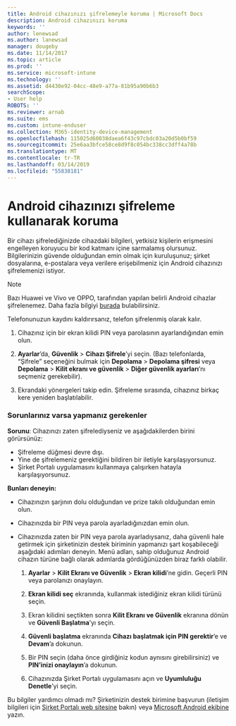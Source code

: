 ```yaml
---
title: Android cihazınızı şifrelemeyle koruma | Microsoft Docs
description: Android cihazınızı koruma
keywords: ''
author: lenewsad
ms.author: lanewsad
manager: dougeby
ms.date: 11/14/2017
ms.topic: article
ms.prod: ''
ms.service: microsoft-intune
ms.technology: ''
ms.assetid: d4430e92-04cc-48e9-a77a-81b95a90b6b3
searchScope:
- User help
ROBOTS: ''
ms.reviewer: arnab
ms.suite: ems
ms.custom: intune-enduser
ms.collection: M365-identity-device-management
ms.openlocfilehash: 115025d60038daea6f43c97cbdc03a20d5b0bf59
ms.sourcegitcommit: 25e6aa3bfce58ce8d9f8c054bc338cc3dff4a78b
ms.translationtype: MT
ms.contentlocale: tr-TR
ms.lasthandoff: 03/14/2019
ms.locfileid: "55838181"
---
```

# <a name="how-to-protect-your-android-device-using-encryption"></a>Android cihazınızı şifreleme kullanarak koruma

Bir cihazı şifrelediğinizde cihazdaki bilgileri, yetkisiz kişilerin erişmesini engelleyen koruyucu bir kod katmanı içine sarmalamış olursunuz. Bilgilerinizin güvende olduğundan emin olmak için kuruluşunuz; şirket dosyalarına, e-postalara veya verilere erişebilmeniz için Android cihazınızı şifrelemenizi istiyor.

> [!Note]
> Bazı Huawei ve Vivo ve OPPO, tarafından yapılan belirli Android cihazlar şifrelenemez. Daha fazla bilgiyi [burada](your-device-appears-encrypted-but-cp-says-otherwise-android.md) bulabilirsiniz.

Telefonunuzun kaydını kaldırırsanız, telefon şifrelenmiş olarak kalır.

1.  Cihazınız için bir ekran kilidi PIN veya parolasının ayarlandığından emin olun.

2.  **Ayarlar**’da, **Güvenlik** > **Cihazı Şifrele**’yi seçin.
    (Bazı telefonlarda, “Şifrele” seçeneğini bulmak için **Depolama** > **Depolama şifresi** veya **Depolama** > **Kilit ekranı ve güvenlik** > **Diğer güvenlik ayarları**’nı seçmeniz gerekebilir).

3.  Ekrandaki yönergeleri takip edin. Şifreleme sırasında, cihazınız birkaç kere yeniden başlatılabilir.

### <a name="what-to-do-if-you-have-issues"></a>Sorunlarınız varsa yapmanız gerekenler
**Sorunu**: Cihazınızı zaten şifrelediyseniz ve aşağıdakilerden birini görürsünüz:

- Şifreleme düğmesi devre dışı.
- Yine de şifrelemeniz gerektiğini bildiren bir iletiyle karşılaşıyorsunuz.
- Şirket Portalı uygulamasını kullanmaya çalışırken hatayla karşılaşıyorsunuz.

**Bunları deneyin:**

- Cihazınızın şarjının dolu olduğundan ve prize takılı olduğundan emin olun.
- Cihazınızda bir PIN veya parola ayarladığınızdan emin olun.
- Cihazınızda zaten bir PIN veya parola ayarladıysanız, daha güvenli hale getirmek için şirketinizin destek biriminin yapmanızı şart koşabileceği aşağıdaki adımları deneyin. Menü adları, sahip olduğunuz Android cihazın türüne bağlı olarak adımlarda gördüğünüzden biraz farklı olabilir.

    1. **Ayarlar** > **Kilit Ekranı ve Güvenlik** > **Ekran kilidi**’ne gidin. Geçerli PIN veya parolanızı onaylayın.

    2. **Ekran kilidi seç** ekranında, kullanmak istediğiniz ekran kilidi türünü seçin. 

    3. Ekran kilidini seçtikten sonra **Kilit Ekranı ve Güvenlik** ekranına dönün ve **Güvenli Başlatma**’yı seçin. 
    
    4. **Güvenli başlatma** ekranında **Cihazı başlatmak için PIN gerektir**’e ve **Devam**’a dokunun.

    5. Bir PIN seçin (daha önce girdiğiniz kodun aynısını girebilirsiniz) ve **PIN’inizi onaylayın**’a dokunun.

    6. Cihazınızda Şirket Portalı uygulamasını açın ve **Uyumluluğu Denetle**’yi seçin.

Bu bilgiler yardımcı olmadı mı? Şirketinizin destek birimine başvurun (iletişim bilgileri için [Şirket Portalı web sitesine](https://go.microsoft.com/fwlink/?linkid=2010980) bakın) veya <a href="mailto:wintunedroidfbk@microsoft.com?subject=I'm having trouble with encryption on my Android device&body=Describe the issue you're experiencing here.">Microsoft Android ekibine</a> yazın.
